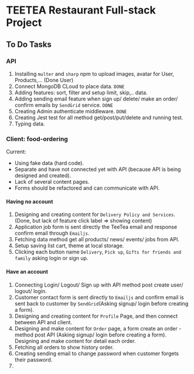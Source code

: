 # TEETEA Restaurant Full-stack Project

## To Do Tasks
### API
1. Installing `multer` and `sharp` npm to upload images, avatar for User, Products,... (Done User)
2. Connect MongoDB CLoud  to place data. `DONE`
3. Adding features: sort, filter and setup limit, skip,.. data. 
4. Adding sending email feature when sign up/ delete/ make an order/ confirm emails by `SendGrid` service. `DONE`
5. Creating Admin authenticate middleware. `DONE`
6. Creating Jest test for all method get/post/put/delete and running test.
7. Typing data.


### Client: food-ordering
Current:
- Using fake data (hard code).
- Separate and have not connected yet with API (because API is being designed and created).
- Lack of several content pages.
- Forms should be refactored and can communicate with API.

#### Having no account
1. Designing and creating content for `Delivery Policy and Services`. (Done, but lack of feature click label => showing content)
2. Application job form is sent directly the TeeTea email and response confirm email through `Emailjs`.
3. Fetching data method get all products/ news/ events/ jobs from API.
4. Setup saving list cart, theme at local storage. 
5. Clicking each button name `Delivery`, `Pick up`, `Gifts for friends and family` asking login or sign up.

#### Have an account
1. Connecting Login/ Logout/ Sign up with API method post create user/ logout/ login.
2. Customer contact form is sent directly to `Emailjs` and confirm email is sent back to customer by `SendGrid`(Asking signup/ login before creating a form).
3. Designing and creating content for `Profile` Page, and then connect between API and client.
4. Designing and make content for `Order` page, a form create an order - method post API (Asking signup/ login before creating a form). Designing and make content for detail each order.
5. Fetching all orders to show history order.
6. Creating sending email to change password when customer forgets their password.
7. 